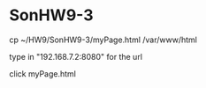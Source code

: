 # SonHW9-3
cp ~/HW9/SonHW9-3/myPage.html /var/www/html

type in "192.168.7.2:8080" for the url

click myPage.html
